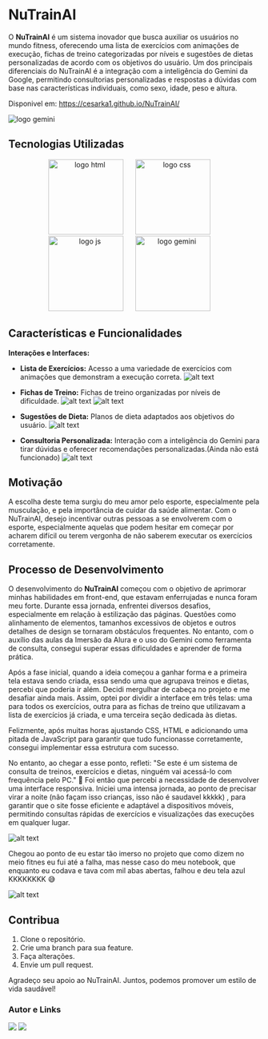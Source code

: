 # NuTrainAI

O **NuTrainAI** é um sistema inovador que busca auxiliar os usuários no mundo fitness, oferecendo uma lista de exercícios com animações de execução, fichas de treino categorizadas por níveis e sugestões de dietas personalizadas de acordo com os objetivos do usuário. Um dos principais diferenciais do NuTrainAI é a integração com a inteligência do Gemini da Google, permitindo consultorias personalizadas e respostas a dúvidas com base nas características individuais, como sexo, idade, peso e altura.


Disponivel em: https://cesarka1.github.io/NuTrainAI/

<img src="images/banner.png" alt="logo gemini">



## Tecnologias Utilizadas
<div align="center">
  <img src="https://upload.wikimedia.org/wikipedia/commons/thumb/6/61/HTML5_logo_and_wordmark.svg/512px-HTML5_logo_and_wordmark.svg.png" alt="logo html" height="150" style="margin-right: 20px;">
  <img src="https://brandslogos.com/wp-content/uploads/images/large/css-logo.png" alt="logo css" height="150" style="margin-right: 20px;">
  <img src="https://seeklogo.com/images/J/javascript-logo-E967E87D74-seeklogo.com.png" alt="logo js" height="150" style="margin-right: 20px;">
  <img src="https://logospng.org/download/google-gemini/google-gemini-256.png" alt="logo gemini" height="150" style="margin-right: 20px;">

</div>

## Características e Funcionalidades
**Interações e Interfaces:**
- **Lista de Exercícios:** Acesso a uma variedade de exercícios com animações que demonstram a execução correta.
![alt text](images/exercicio.png)

- **Fichas de Treino:** Fichas de treino organizadas por níveis de dificuldade.
![alt text](images/fichatreino.png)
![alt text](images/Fichatreinomodal.png)

- **Sugestões de Dieta:** Planos de dieta adaptados aos objetivos do usuário.
![alt text](images/dietas.png)
- **Consultoria Personalizada:** Interação com a inteligência do Gemini para tirar dúvidas e oferecer recomendações personalizadas.(Ainda não está funcionado)
![alt text](images/Consulta.png)



## Motivação
A escolha deste tema surgiu do meu amor pelo esporte, especialmente pela musculação, e pela importância de cuidar da saúde alimentar. Com o NuTrainAI, desejo incentivar outras pessoas a se envolverem com o esporte, especialmente aquelas que podem hesitar em começar por acharem difícil ou terem vergonha de não saberem executar os exercícios corretamente.

## Processo de Desenvolvimento

O desenvolvimento do **NuTrainAI** começou com o objetivo de aprimorar minhas habilidades em front-end, que estavam enferrujadas e nunca foram meu forte. Durante essa jornada, enfrentei diversos desafios, especialmente em relação à estilização das páginas. Questões como alinhamento de elementos, tamanhos excessivos de objetos e outros detalhes de design se tornaram obstáculos frequentes. No entanto, com o auxílio das aulas da Imersão da Alura e o uso do Gemini como ferramenta de consulta, consegui superar essas dificuldades e aprender de forma prática.

Após a fase inicial, quando a ideia começou a ganhar forma e a primeira tela estava sendo criada, essa sendo uma que agrupava treinos e dietas, percebi que poderia ir além. Decidi mergulhar de cabeça no projeto e me desafiar ainda mais. Assim, optei por dividir a interface em três telas: uma para todos os exercícios, outra para as fichas de treino que utilizavam a lista de exercícios já criada, e uma terceira seção dedicada às dietas.

Felizmente, após muitas horas ajustando CSS, HTML e adicionando uma pitada de JavaScript para garantir que tudo funcionasse corretamente, consegui implementar essa estrutura com sucesso.

No entanto, ao chegar a esse ponto, refleti: "Se este é um sistema de consulta de treinos, exercícios e dietas, ninguém vai acessá-lo com frequência pelo PC." 🤔 Foi então que percebi a necessidade de desenvolver uma interface responsiva. Iniciei uma intensa jornada, ao ponto de precisar virar a noite (não façam isso crianças, isso não é saudavel kkkkk) , para garantir que o site fosse eficiente e adaptável a dispositivos móveis, permitindo consultas rápidas de exercícios e visualizações das execuções em qualquer lugar.

![alt text](images/Responsividade.png)


Chegou ao ponto de eu estar tão imerso no projeto que como dizem no meio fitnes eu fui até a falha, mas nesse caso do meu notebook, que enquanto eu codava e tava com mil abas abertas, falhou e deu tela azul KKKKKKKK 😅

![alt text](<images/tela azul note.jpg>)









## Contribua
1. Clone o repositório.
2. Crie uma branch para sua feature.
3. Faça alterações.
4. Envie um pull request.

Agradeço seu apoio ao NuTrainAI. Juntos, podemos promover um estilo de vida saudável!

### Autor e Links
<div>
  <a href="https://www.linkedin.com/in/kauan-cesar/"><img src="https://img.shields.io/badge/linkedin-0077B5.svg?style=for-the-badge&logo=linkedin&logoColor=white"></a>
  <a href="https://github.com/cesarka1"><img src="https://img.shields.io/badge/github-3b4c52.svg?style=for-the-badge&logo=github&logoColor=white"></a>
</div>




